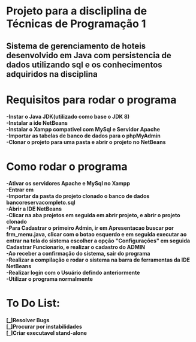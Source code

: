 <h1> Projeto para a discliplina de Técnicas de Programação 1</h1>

<h2> Sistema de gerenciamento de hoteis desenvolvido em Java
    com persistencia de dados utilizando sql e os conhecimentos
    adquiridos na disciplina</h2>
    
<h1> Requisitos para rodar o programa</h1>
    
<h4>
    -Instar o Java JDK(utilizado como base o JDK 8)</br>
    -Instalar a ide NetBeans</br>
    -Instalar o Xampp compativel com MySql e Servidor Apache</br>
    -Importar as tabelas de banco de dados para o phpMyAdmin</br>
    -Clonar o projeto para uma pasta e abrir o projeto no NetBeans
    </h4>
    
<h1> Como rodar o programa

<h4>
    -Ativar os servidores Apache e MySql no Xampp</br>
    -Entrar em <http://localhost/phpmyadmin></br>
    -Importar da pasta do projeto clonado o banco de dados bancoreservacompleto.sql</br>
    -Abrir a IDE NetBeans</br>
    -Clicar na aba projetos em seguida em abrir projeto, e abrir o projeto clonado</br>
    -Para Cadastrar o primeiro Admin, ir em Apresentacao buscar por frm_menu.java, clicar com o botao esquerdo e em seguida executar
    ao entrar na tela do sistema escolher a opção "Configurações" em seguida Cadastrar Funcionario, e realizar o cadastro do ADMIN</br>
    -Ao receber a confirmação do sistema, sair do programa </br>
    -Realizar a compilação e rodar o sistema na barra de ferramentas da IDE NetBeans</br>
    -Realizar login com o Usuário defindo anteriormente</br>
    -Utilizar o programa normalmente</br>
    
<h1> To Do List:
<h4>
    [_]Resolver Bugs</br>
    [_]Procurar por instabilidades</br>
    [_]Criar executavel stand-alone</br>
